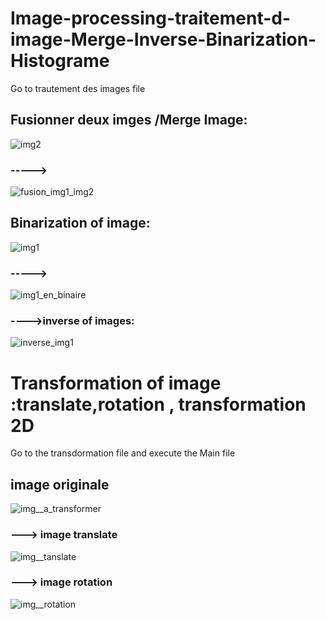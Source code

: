 # Image-processing-traitement-d-image-Merge-Inverse-Binarization-Histograme
Go to trautement des images file 
## Fusionner deux imges /Merge Image:

![img2](https://github.com/Bouibauan-Mohamed/Image-processing-traitement-d-image-Merge-Inverse-Binarization-Histograme-/assets/102635115/9c94bc01-9f7f-4130-87ef-dcb35edefe1d)

### ----->
![fusion_img1_img2](https://github.com/Bouibauan-Mohamed/Image-processing-traitement-d-image-Merge-Inverse-Binarization-Histograme-/assets/102635115/a0314a27-a889-4d26-9cef-9d776de50012)

## Binarization of image:
![img1](https://github.com/Bouibauan-Mohamed/Image-processing-traitement-d-image-Merge-Inverse-Binarization-Histograme-/assets/102635115/3ae1930d-efd3-4bb9-a1c5-3a6a4dc0772f)

### ----->
![img1_en_binaire](https://github.com/Bouibauan-Mohamed/Image-processing-traitement-d-image-Merge-Inverse-Binarization-Histograme-/assets/102635115/6c8ad176-5548-42b6-8375-03a9950d9c72)

### ---->inverse of images:
![inverse_img1](https://github.com/Bouibauan-Mohamed/Image-processing-traitement-d-image-Merge-Inverse-Binarization-Histograme-/assets/102635115/95a77e03-c85d-4c57-9901-53382150c74b)

# Transformation of image :translate,rotation , transformation 2D
Go to the transdormation file  and execute the Main file
## image originale
![img__a_transformer](https://github.com/Bouibauan-Mohamed/Image-processing-traitement-d-image-Merge-Inverse-Binarization-Histograme-/assets/102635115/033241ea-ac59-4feb-997f-2446e4c7f511)
### ---> image translate
![img__tanslate](https://github.com/Bouibauan-Mohamed/Image-processing-traitement-d-image-Merge-Inverse-Binarization-Histograme-/assets/102635115/d93ac418-b845-4148-add9-baf985d75234)
### ---> image rotation
![img__rotation](https://github.com/Bouibauan-Mohamed/Image-processing-traitement-d-image-Merge-Inverse-Binarization-Histograme-/assets/102635115/e9de8891-9a4e-43f3-abaf-4ab170f9493a)







